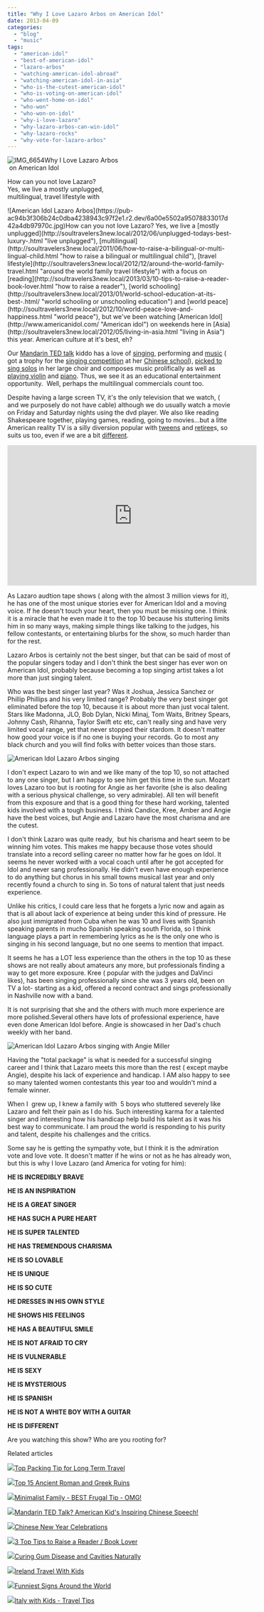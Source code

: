 ```yaml
---
title: "Why I Love Lazaro Arbos on American Idol"
date: 2013-04-09
categories: 
  - "blog"
  - "music"
tags: 
  - "american-idol"
  - "best-of-american-idol"
  - "lazaro-arbos"
  - "watching-american-idol-abroad"
  - "watching-american-idol-in-asia"
  - "who-is-the-cutest-american-idol"
  - "who-is-voting-on-american-idol"
  - "who-went-home-on-idol"
  - "who-won"
  - "who-won-on-idol"
  - "why-i-love-lazaro"
  - "why-lazaro-arbos-can-win-idol"
  - "why-lazaro-rocks"
  - "why-vote-for-lazaro-arbos"
---
```


![IMG_6654](https://pub-ac94b3f306b24c0dba4238943c97f2e1.r2.dev/6a00e5502a95078833017eea190feb970d.jpg)Why I Love Lazaro Arbos  
 on American Idol  
  
How can you not love Lazaro?  
Yes, we live a mostly unplugged,  
multilingual, travel lifestyle with

<!--more--> ![American Idol Lazaro Arbos](https://pub-ac94b3f306b24c0dba4238943c97f2e1.r2.dev/6a00e5502a95078833017d42a4db97970c.jpg)How can you not love Lazaro? Yes, we live a [mostly unplugged](http://soultravelers3new.local/2012/06/unplugged-todays-best-luxury-.html "live unplugged"), [multilingual](http://soultravelers3new.local/2011/06/how-to-raise-a-bilingual-or-multi-lingual-child.html "how to raise a bilingual or multilingual child"), [travel lifestyle](http://soultravelers3new.local/2012/12/around-the-world-family-travel.html "around the world family travel lifestyle") with a focus on [reading](http://soultravelers3new.local/2013/03/10-tips-to-raise-a-reader-book-lover.html "how to raise a reader"), [world schooling](http://soultravelers3new.local/2013/01/world-school-education-at-its-best-.html/ "world schooling or unschooling education") and [world peace](http://soultravelers3new.local/2012/10/world-peace-love-and-happiness.html "world peace"), but we've been watching [American Idol](http://www.americanidol.com/ "American idol") on weekends here in [Asia](http://soultravelers3new.local/2012/05/living-in-asia.html "living in Asia") this year. American culture at it's best, eh?  
  
Our [Mandarin TED talk](http://soultravelers3new.local/2013/03/mandarin-ted-talk-american-kids-inspiring-chinese-speech-.html "Mandarin TED talk kid") kiddo has a love of [singing](http://soultravelers3new.local/2012/07/singing-karaoke-in-asia.html "singing karaoke in Asia"), performing and [music](%20http://soultravelers3new.local/2008/04/spanish-kids-si.html "music - kids singing spanish") ( got a trophy for the [singing competition](http://soultravelers3new.local/2012/11/chinese-school-fun.html "singing competition winner") at her [Chinese school](http://soultravelers3new.local/2011/01/only-american-girl-in-an-all-mandarin-school-chinese-immersion-in-language-culture-through-school.html "Chinese school")), [picked to sing solos](http://soultravelers3new.local/2011/04/earth-day-song-solo-and-1st-place.html "singing solo in choir angel voice") in her large choir and composes music prolifically as well as [playing violin](http://soultravelers3new.local/2011/08/kid-playing-violin-around-the-world.html "kid playing violin around the world") and [piano](http://www.youtube.com/watch?v=0Ar90wOnWnM "piano lessons online"). Thus, we see it as an educational entertainment opportunity.  Well, perhaps the multilingual commercials count too.  

Despite having a large screen TV, it's the only television that we watch, ( and we purposely do not have cable) although we do usually watch a movie on Friday and Saturday nights using the dvd player. We also like reading Shakespeare together, playing games, reading, going to movies...but a litte American reality TV is a silly diversion popular with [tweens](http://soultravelers3new.local/2012/09/mother-daughter-bonding-tips-for-tweens.html "tweens and bonding") and [retiree](http://soultravelers3new.local/2010/06/early-retirement-perpetual-travel-radical-early-retirement-with-kids-rtw-family-travel-multiyear.html "retirement travel")s, so suits us too, even if we are a bit [different](http://soultravelers3new.local/2013/03/being-different-its-a-good-thing.html "being different").  
  

<iframe frameborder="0" height="315" src="http://www.youtube.com/embed/lLdg9FMp7f8?rel=0" width="560"></iframe>

  
  
  
As Lazaro audtion tape shows ( along with the almost 3 million views for it), he has one of the most unique stories ever for American Idol and a moving voice. If he doesn't touch your heart, then you must be missing one. I think it is a miracle that he even made it to the top 10 because his stuttering limits him in so many ways, making simple things like talking to the judges, his fellow contestants, or entertaining blurbs for the show, so much harder than for the rest.  
  
Lazaro Arbos is certainly not the best singer, but that can be said of most of the popular singers today and I don't think the best singer has ever won on American Idol, probably because becoming a top singing artist takes a lot more than just singing talent.  
  
Who was the best singer last year? Was it Joshua, Jessica Sanchez or Phillip Phillips and his very limited range? Probably the very best singer got eliminated before the top 10, because it is about more than just vocal talent. Stars like Madonna, JLO, Bob Dylan, Nicki Minaj, Tom Waits, Britney Spears, Johnny Cash, Rihanna, Taylor Swift etc etc, can't really sing and have very limited vocal range, yet that never stopped their stardom. It doesn't matter how good your voice is if no one is buying your records. Go to most any black church and you will find folks with better voices than those stars.  
  
![American Idol Lazaro Arbos singing](https://pub-ac94b3f306b24c0dba4238943c97f2e1.r2.dev/6a00e5502a95078833017eea19bb18970d.jpg)  
  
I don't expect Lazaro to win and we like many of the top 10, so not attached to any one singer, but I am happy to see him get this time in the sun. Mozart loves Lazaro too but is rooting for Angie as her favorite (she is also dealing with a serious physical challenge, so very admirable). All ten will benefit from this exposure and that is a good thing for these hard working, talented kids involved with a tough business. I think Candice, Kree, Amber and Angie have the best voices, but Angie and Lazaro have the most charisma and are the cutest.  
  
I don't think Lazaro was quite ready,  but his charisma and heart seem to be winning him votes. This makes me happy because those votes should translate into a record selling career no matter how far he goes on Idol. It seems he never worked with a vocal coach until after he got accepted for Idol and never sang professionally. He didn't even have enough experience to do anything but chorus in his small towns musical last year and only recently found a church to sing in. So tons of natural talent that just needs experience.  
  
Unlike his critics, I could care less that he forgets a lyric now and again as that is all about lack of experience at being under this kind of pressure. He also just immigrated from Cuba when he was 10 and lives with Spanish speaking parents in mucho Spanish speaking south Florida, so I think language plays a part in remembering lyrics as he is the only one who is singing in his second language, but no one seems to mention that impact.  
  
It seems he has a LOT less experience than the others in the top 10 as these shows are not really about amateurs any more, but professionals finding a way to get more exposure. Kree ( popular with the judges and DaVinci likes), has been singing professionally since she was 3 years old, been on TV a lot- starting as a kid, offered a record contract and sings professionally in Nashville now with a band.  
  
It is not surprising that she and the others with much more experience are more polished.Several others have lots of professional experience, have even done American Idol before. Angie is showcased in her Dad's chuch weekly with her band.  
  
![American Idol Lazaro Arbos singing with Angie Miller](https://pub-ac94b3f306b24c0dba4238943c97f2e1.r2.dev/6a00e5502a95078833017d42a5ea98970c.jpg)  
  
Having the "total package" is what is needed for a successful singing career and I think that Lazaro meets this more than the rest ( except maybe Angie), despite his lack of experience and handicap. I AM also happy to see so many talented women contestants this year too and wouldn't mind a female winner.  
  
When I  grew up, I knew a family with  5 boys who stuttered severely like Lazaro and felt their pain as I do his. Such interesting karma for a talented singer and interesting how his handicap help build his talent as it was his best way to communicate. I am proud the world is responding to his purity and talent, despite his challenges and the critics.  
  
Some say he is getting the sympathy vote, but I think it is the admiration vote and love vote. It doesn't matter if he wins or not as he has already won, but this is why I love Lazaro (and America for voting for him):  
  
  
**HE IS INCREDIBLY BRAVE**  
  
**HE IS AN INSPIRATION**  
  
**HE IS A GREAT SINGER**  
  
**HE HAS SUCH A PURE HEART**  
  
**HE IS SUPER TALENTED**  
  
**HE HAS TREMENDOUS CHARISMA**  
  
**HE IS SO LOVABLE**  
  
**HE IS UNIQUE**  
  
**HE IS SO CUTE**  
  
**HE DRESSES IN HIS OWN STYLE**  
  
**HE SHOWS HIS FEELINGS**  
  
**HE HAS A BEAUTIFUL SMILE**  
  
**HE IS NOT AFRAID TO CRY**  
  
**HE IS VULNERABLE**  
  
**HE IS SEXY**

**HE IS MYSTERIOUS**  
  
**HE IS SPANISH**

**HE IS NOT A WHITE BOY WITH A GUITAR**  
  
**HE IS DIFFERENT**  
  
  

Are you watching this show? Who are you rooting for?  
  

Related articles

[![](http://i.zemanta.com/149896182_80_80.jpg)](http://soultravelers3new.local/2013/03/top-travel-tip-for-long-term-travel.html)[Top Packing Tip for Long Term Travel](http://soultravelers3new.local/2013/03/top-travel-tip-for-long-term-travel.html)

[![](http://i.zemanta.com/151690941_80_80.jpg)](http://soultravelers3new.local/2013/03/best-places-to-visit-ancient-roman-and-greek-ruins.html)[Top 15 Ancient Roman and Greek Ruins](http://soultravelers3new.local/2013/03/best-places-to-visit-ancient-roman-and-greek-ruins.html)

[![](http://i.zemanta.com/148118983_80_80.jpg)](http://soultravelers3new.local/2013/02/minimalist-family-frugal-tip-omg.html)[Minimalist Family - BEST Frugal Tip - OMG!](http://soultravelers3new.local/2013/02/minimalist-family-frugal-tip-omg.html)

[![](http://i.zemanta.com/152306180_80_80.jpg)](http://soultravelers3new.local/2013/03/mandarin-ted-talk-american-kids-inspiring-chinese-speech-.html)[Mandarin TED Talk? American Kid's Inspiring Chinese Speech!](http://soultravelers3new.local/2013/03/mandarin-ted-talk-american-kids-inspiring-chinese-speech-.html)

[![](http://i.zemanta.com/145060020_80_80.jpg)](http://soultravelers3new.local/2013/02/chinese-new-year-celebrations.html)[Chinese New Year Celebrations](http://soultravelers3new.local/2013/02/chinese-new-year-celebrations.html)

[![](http://i.zemanta.com/154953675_80_80.jpg)](http://soultravelers3new.local/2013/03/10-tips-to-raise-a-reader-book-lover.html)[3 Top Tips to Raise a Reader / Book Lover](http://soultravelers3new.local/2013/03/10-tips-to-raise-a-reader-book-lover.html)

[![](http://i.zemanta.com/154024597_80_80.jpg)](http://soultravelers3new.local/2013/03/curing-gum-disease-and-cavities-naturally.html)[Curing Gum Disease and Cavities Naturally](http://soultravelers3new.local/2013/03/curing-gum-disease-and-cavities-naturally.html)

[![](http://i.zemanta.com/157055767_80_80.jpg)](http://soultravelers3new.local/2013/04/ireland-travel-with-kids.html)[Ireland Travel With Kids](http://soultravelers3new.local/2013/04/ireland-travel-with-kids.html)

[![](http://i.zemanta.com/150196019_80_80.jpg)](http://soultravelers3new.local/2013/03/funniest-signs-around-the-world.html)[Funniest Signs Around the World](http://soultravelers3new.local/2013/03/funniest-signs-around-the-world.html)

[![](http://i.zemanta.com/155738631_80_80.jpg)](http://soultravelers3new.local/2013/03/italy-with-kids-travel-tips.html)[Italy with Kids - Travel Tips](http://soultravelers3new.local/2013/03/italy-with-kids-travel-tips.html)
